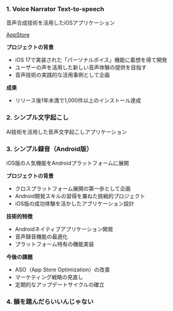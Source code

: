 

### 1. Voice Narrator Text-to-speech
音声合成技術を活用したiOSアプリケーション

[AppStore](https://apps.apple.com/jp/app/%E8%AA%AD%E3%81%BF%E4%B8%8A%E3%81%92%E3%83%8A%E3%83%AC%E3%83%BC%E3%82%BF%E3%83%BC-%E5%A3%B0%E3%81%A7%E8%AA%AD%E3%81%BF%E4%B8%8A%E3%81%92/id6478449537)


**プロジェクトの背景**
- iOS 17で実装された「パーソナルボイス」機能に着想を得て開発
- ユーザーの声を活用した新しい音声体験の提供を目指す
- 音声技術の実践的な活用事例として企画


**成果**
- リリース後1年未満で1,000件以上のインストール達成


### 2. シンプル文字起こし
AI技術を活用した音声文字起こしアプリケーション


### 3. シンプル録音（Android版）
iOS版の人気機能をAndroidプラットフォームに展開

**プロジェクトの背景**
- クロスプラットフォーム展開の第一歩として企画
- Android開発スキルの習得を兼ねた挑戦的プロジェクト
- iOS版の成功体験を活かしたアプリケーション設計

**技術的特徴**
- Androidネイティブアプリケーション開発
- 音声録音機能の最適化
- プラットフォーム特有の機能実装

**今後の課題**
- ASO（App Store Optimization）の改善
- マーケティング戦略の見直し
- 定期的なアップデートサイクルの確立

### 4. 韻を踏んだらいいんじゃない

